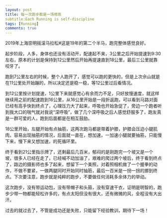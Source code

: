 ```yaml
---
layout: post
title: 每一次跑步都是一场修炼
subtitle:Each Running is self-discipline
tags: [Running]
comments: true
---
```


2019年上海崇明摇滚马拉松#这是19年的第二个半马，跑完整体感觉良好。

起步阶段，人多，身体也还没有活动开，配速起不来，3公里之后开始提速到9:30左右，原本的计划是保持到12公里然后开始再提速直到18公里，最后三公里就靠咬牙了。

跑到7公里左右的时候，整个人跑开了，感觉可以跑的更快的，但是上次佘山就是在11公里处开始蹦的，所以决定还是稳一稳，等12公里过后看情况。

到12公里按计划提速，1公里下来就感觉心有余而力不足，只好放慢速度，就这样继续用之前的配速跑到16公里，从16公里开始是一段折返跑，可以看到马路对面已经有高手快到终点了，心理压力大了起来，呼吸也开始急促了，旁边一个跑者听到我大口的喘气就对我说“深呼吸”，做了几个深呼吸之后人感觉舒服多了，跑友真是一群可爱的人，跑到后面都是在相互鼓励。

18公里开始，左腿开始有点抽筋，这两次跑马都是带着护膝，护膝会压迫小腿肌肉，容易出现抽筋的情况，后面就一直在，想加速，一加速小腿就要抽筋，只能慢下来，慢下来又想加速，的死循环里。

终于看到21公里指示牌了，还剩最后几百米，郁闷的是刚跑完一个坡又是一个坡，很多人已经在走了，已经喊不动加油了，艰难的爬过两个坡后，终于看到终点了，路边的摄影师也多了起来，想留下一个美照，对着照相机做了一个握拳的动作，不做不要紧，一做两腿同时开始同时抽筋，最后一百米是一拐一拐的挪到终点。下次要注意，跑步就是纯粹的跑步，不要做任何消耗多余体力的举动。

这次跑步，没有带运动包，没有带帽子和头箍，没有穿速干衣，证明是明智的，跑步少带一物都能轻松许多的，有点太阳但没有很大，还有微微的风，全程没有大出汗。

过去的就过去了，不管是成功还是失败，只能留下经验教训，期待下一场！

